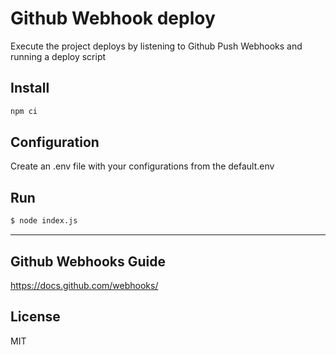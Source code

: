# Github Webhook deploy

Execute the project deploys by listening to Github Push Webhooks and running a deploy script

## Install

```bash
npm ci
```

## Configuration

Create an .env file with your configurations from the default.env

## Run

```bash
$ node index.js
```

---

## Github Webhooks Guide

https://docs.github.com/webhooks/

## License

MIT
